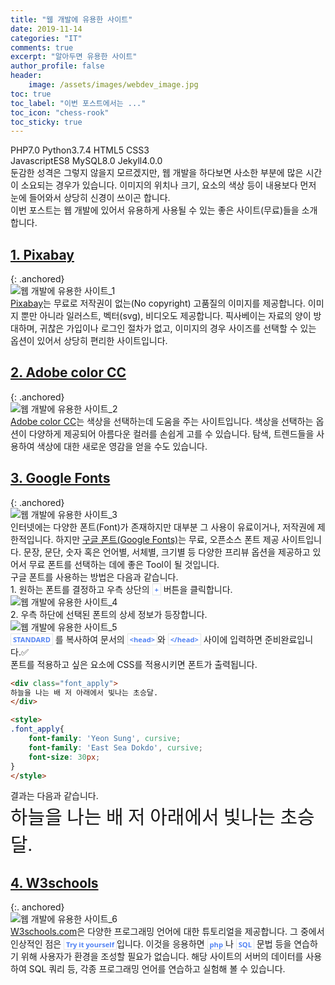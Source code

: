 ```yaml
---
title: "웹 개발에 유용한 사이트"
date: 2019-11-14
categories: "IT"
comments: true
excerpt: "알아두면 유용한 사이트"
author_profile: false
header:
    image: /assets/images/webdev_image.jpg
toc: true 
toc_label: "이번 포스트에서는 ..." 
toc_icon: "chess-rook"
toc_sticky: true
---
```


<span><a class="PHP"><i class="fab fa-php"></i> PHP</a><a class="PHPver">7.0</a></span>  <span><a class="Python"><i class="fab fa-python"></i> Python</a><a class="PythonVer">3.7.4</a></span>  <span><a class="HTML"><i class="fab fa-html5"></i> HTML</a><a class="HTMLVer">5</a></span>  <span><a class="CSS"><i class="fab fa-css3-alt"></i> CSS</a><a class="CSSVer">3</a></span>  <br><span><a class="Javascript"><i class="fab fa-js-square"></i> Javascript</a><a class="Javascriptver">ES8</a></span>  <span><a class="MySQL"><i class="fas fa-server"></i> MySQL</a><a class="MySQLVer">8.0</a></span>  <span><a class="Jekyll"><i class="fab fa-github"></i> Jekyll</a><a class="JekyllVer">4.0.0</a></span>

둔감한 성격은 그렇지 않을지 모르겠지만, 웹 개발을 하다보면 사소한 부분에 많은 시간이 소요되는 경우가 있습니다. 이미지의 위치나 크기, 요소의 색상 등이 내용보다 먼저 눈에 들어와서 상당히 신경이 쓰이곤 합니다. 

이번 포스트는 웹 개발에 있어서 유용하게 사용될 수 있는 좋은 사이트(무료)들을 소개합니다.

## [1. Pixabay](https://pixabay.com/ko)
{: .anchored}

![웹 개발에 유용한 사이트_1](https://i.imgur.com/aImiTS5.png)

[Pixabay](https://pixabay.com/ko/)는 무료로 저작권이 없는(No copyright) 고품질의 이미지를 제공합니다. 이미지 뿐만 아니라 일러스트, 벡터(svg), 비디오도 제공합니다. 픽사베이는 자료의 양이 방대하며, 귀찮은 가입이나 로그인 절차가 없고, 이미지의 경우 사이즈를 선택할 수 있는 옵션이 있어서 상당히 편리한 사이트입니다.

## [2. Adobe color CC](https://color.adobe.com/)
{: .anchored}

![웹 개발에 유용한 사이트_2](https://i.imgur.com/x4C8G2U.png)

[Adobe color CC](https://color.adobe.com/)는 색상을 선택하는데 도움을 주는 사이트입니다. 색상을 선택하는 옵션이 다양하게 제공되어 아름다운 컬러를 손쉽게 고를 수 있습니다. 탐색, 트렌드들을 사용하여 색상에 대한 새로운 영감을 얻을 수도 있습니다. 

## [3. Google Fonts](https://fonts.google.com/)
{: .anchored}

![웹 개발에 유용한 사이트_3](https://i.imgur.com/7A5DNhG.png)

인터넷에는 다양한 폰트(Font)가 존재하지만 대부분 그 사용이 유료이거나, 저작권에 제한적입니다. 하지만 [구글 폰트(Google Fonts)](https://fonts.google.com/)는 무료, 오픈소스 폰트 제공 사이트입니다. 문장, 문단, 숫자 혹은 언어별, 서체별, 크기별 등 다양한 프리뷰 옵션을 제공하고 있어서 무료 폰트를 선택하는 데에 좋은 Tool이 될 것입니다.

구글 폰트를 사용하는 방법은 다음과 같습니다. 

1\. 원하는 폰트를 결정하고 우측 상단의 `+` 버튼을 클릭합니다.

![웹 개발에 유용한 사이트_4](https://i.imgur.com/xthp26R.png)

2\. 우측 하단에 선택된 폰트의 상세 정보가 등장합니다.

![웹 개발에 유용한 사이트_5](https://i.imgur.com/vDwF0x5.png)

`STANDARD` 를 복사하여 문서의 `<head>`와 `</head>` 사이에 입력하면 준비완료입니다.✅

폰트를 적용하고 싶은 요소에 CSS를 적용시키면 폰트가 출력됩니다.

<link href="https://fonts.googleapis.com/css?family=East+Sea+Dokdo|Yeon+Sung&display=swap" rel="stylesheet">

~~~html
<div class="font_apply">
하늘을 나는 배 저 아래에서 빛나는 초승달.
</div>

<style>
.font_apply{
    font-family: 'Yeon Sung', cursive;
    font-family: 'East Sea Dokdo', cursive;
    font-size: 30px;
}
</style>
~~~

결과는 다음과 같습니다. 

<div class="font_apply">
하늘을 나는 배 저 아래에서 빛나는 초승달.
</div>

<style>
.font_apply{
    font-family: 'Yeon Sung', cursive;
    font-family: 'East Sea Dokdo', cursive;
    font-size: 30px;
}
</style>

## [4. W3schools](https://www.w3schools.com/sql/default.asp)
{:. anchored}

![웹 개발에 유용한 사이트_6](https://i.imgur.com/hwPOluM.png)

[W3schools.com](https://www.w3schools.com/sql/default.asp)은 다양한 프로그래밍 언어에 대한 튜토리얼을 제공합니다. 그 중에서 인상적인 점은 `Try it yourself`입니다. 이것을 응용하면 `php`나 `SQL` 문법 등을 연습하기 위해 사용자가 환경을 조성할 필요가 없습니다. 해당 사이트의 서버의 데이터를 사용하여 SQL 쿼리 등, 각종 프로그래밍 언어를 연습하고 실험해 볼 수 있습니다.

<style>
blockquote{
    border-left: 0.25em solid #266477;
}
</style>
<style>
.page__content h1,
.page__content h2
{
    padding-bottom: 0.5em;
    border-bottom: 1px solid #89ddff;
}
</style>

<style>
    p{
        margin-block-start: 0em;
        margin-block-end: 0em;
        margin-inline-start: 0px;
        margin-inline-end: 0px;
        margin-top:0px;
        margin-bottom: 0px;
    }
</style>
</style>

<style>
.page h1:before {
    padding-right: 0.3em;
    color: #9ddcff;
    content: "/";
}

.page h2:before {
    padding-right: 0.3em;
    color: #9ddcff;
    content: "//";
}

.page h3:before {
    padding-right: 0.3em;
    color: #9ddcff;
    content: "///";
}

.page h4:before {
    padding-right: 0.3em;
    color: #9ddcff;
    content: "////";
}

p>code,
a>code,
li>code,
figcaption>code,
td>code {
    padding-left: 0.18rem;
    padding-right: 0.18rem;
    padding-top: 0.09rem;
    font-size: 0.8em;
    background: #fff;
    color: #5283f3;
    border: solid 1px #e1e4e5;
    border-radius: 0px;
    font-family: open sans,clear sans,helvetica neue,Helvetica,Arial,sans-serif;
    font-weight: bold;
}
</style>
